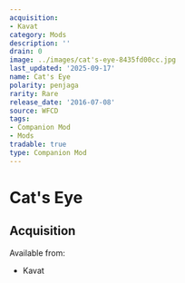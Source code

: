 ```yaml
---
acquisition:
- Kavat
category: Mods
description: ''
drain: 0
image: ../images/cat's-eye-8435fd00cc.jpg
last_updated: '2025-09-17'
name: Cat's Eye
polarity: penjaga
rarity: Rare
release_date: '2016-07-08'
source: WFCD
tags:
- Companion Mod
- Mods
tradable: true
type: Companion Mod
---
```


# Cat's Eye

## Acquisition

Available from:
- Kavat

